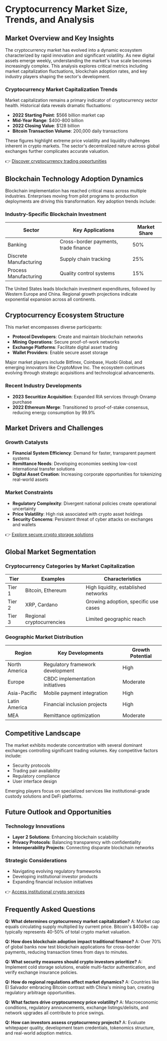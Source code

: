 # Cryptocurrency Market Size, Trends, and Analysis

## Market Overview and Key Insights

The cryptocurrency market has evolved into a dynamic ecosystem characterized by rapid innovation and significant volatility. As new digital assets emerge weekly, understanding the market's true scale becomes increasingly complex. This analysis explores critical metrics including market capitalization fluctuations, blockchain adoption rates, and key industry players shaping the sector's development.

### Cryptocurrency Market Capitalization Trends

Market capitalization remains a primary indicator of cryptocurrency sector health. Historical data reveals dramatic fluctuations:
- **2022 Starting Point**: $566 billion market cap
- **Mid-Year Range**: $400-800 billion
- **2022 Closing Value**: $128 billion
- **Bitcoin Transaction Volume**: 200,000 daily transactions

These figures highlight extreme price volatility and liquidity challenges inherent in crypto markets. The sector's decentralized nature across global exchanges further complicates accurate valuation.

👉 [Discover cryptocurrency trading opportunities](https://bit.ly/okx-bonus)

## Blockchain Technology Adoption Dynamics

Blockchain implementation has reached critical mass across multiple industries. Enterprises moving from pilot programs to production deployments are driving this transformation. Key adoption trends include:

### Industry-Specific Blockchain Investment
| Sector                  | Key Applications                  | Market Share |
|-------------------------|-----------------------------------|--------------|
| Banking                 | Cross-border payments, trade finance | 50%         |
| Discrete Manufacturing  | Supply chain tracking             | 25%         |
| Process Manufacturing   | Quality control systems           | 15%         |

The United States leads blockchain investment expenditures, followed by Western Europe and China. Regional growth projections indicate exponential expansion across all continents.

## Cryptocurrency Ecosystem Structure

This market encompasses diverse participants:
- **Protocol Developers**: Create and maintain blockchain networks
- **Mining Operations**: Secure proof-of-work networks
- **Exchange Platforms**: Facilitate digital asset trading
- **Wallet Providers**: Enable secure asset storage

Major market players include Bitfinex, Coinbase, Huobi Global, and emerging innovators like CryptoMove Inc. The ecosystem continues evolving through strategic acquisitions and technological advancements.

### Recent Industry Developments
- **2023 Securitize Acquisition**: Expanded RIA services through Onramp purchase
- **2022 Ethereum Merge**: Transitioned to proof-of-stake consensus, reducing energy consumption by 99.9%

## Market Drivers and Challenges

### Growth Catalysts
- **Financial System Efficiency**: Demand for faster, transparent payment systems
- **Remittance Needs**: Developing economies seeking low-cost international transfer solutions
- **Digital Asset Creation**: Increasing corporate opportunities for tokenizing real-world assets

### Market Constraints
- **Regulatory Complexity**: Divergent national policies create operational uncertainty
- **Price Volatility**: High risk associated with crypto asset holdings
- **Security Concerns**: Persistent threat of cyber attacks on exchanges and wallets

👉 [Explore secure crypto storage solutions](https://bit.ly/okx-bonus)

## Global Market Segmentation

### Cryptocurrency Categories by Market Capitalization
| Tier       | Examples                     | Characteristics                 |
|------------|------------------------------|----------------------------------|
| Tier 1     | Bitcoin, Ethereum            | High liquidity, established networks |
| Tier 2     | XRP, Cardano                 | Growing adoption, specific use cases |
| Tier 3     | Regional cryptocurrencies    | Limited geographic reach         |

### Geographic Market Distribution
| Region           | Key Developments                          | Growth Potential |
|------------------|-------------------------------------------|-------------------|
| North America    | Regulatory framework development          | High              |
| Europe           | CBDC implementation initiatives           | Moderate          |
| Asia-Pacific     | Mobile payment integration                | High              |
| Latin America    | Financial inclusion projects              | High              |
| MEA              | Remittance optimization                   | Moderate          |

## Competitive Landscape

The market exhibits moderate concentration with several dominant exchanges controlling significant trading volumes. Key competitive factors include:
- Security protocols
- Trading pair availability
- Regulatory compliance
- User interface design

Emerging players focus on specialized services like institutional-grade custody solutions and DeFi platforms.

## Future Outlook and Opportunities

### Technology Innovations
- **Layer 2 Solutions**: Enhancing blockchain scalability
- **Privacy Protocols**: Balancing transparency with confidentiality
- **Interoperability Projects**: Connecting disparate blockchain networks

### Strategic Considerations
- Navigating evolving regulatory frameworks
- Developing institutional investor products
- Expanding financial inclusion initiatives

👉 [Access institutional crypto services](https://bit.ly/okx-bonus)

## Frequently Asked Questions

**Q: What determines cryptocurrency market capitalization?**
A: Market cap equals circulating supply multiplied by current price. Bitcoin's $400B+ cap typically represents 40-50% of total crypto market valuation.

**Q: How does blockchain adoption impact traditional finance?**
A: Over 70% of global banks now test blockchain applications for cross-border payments, reducing transaction times from days to minutes.

**Q: What security measures should crypto investors prioritize?**
A: Implement cold storage solutions, enable multi-factor authentication, and verify exchange insurance policies.

**Q: How do regional regulations affect market dynamics?**
A: Countries like El Salvador embracing Bitcoin contrast with China's mining ban, creating regulatory arbitrage opportunities.

**Q: What factors drive cryptocurrency price volatility?**
A: Macroeconomic conditions, regulatory announcements, exchange listings/delisits, and network upgrades all contribute to price swings.

**Q: How can investors assess cryptocurrency projects?**
A: Evaluate whitepaper quality, development team credentials, tokenomics structure, and real-world adoption metrics.